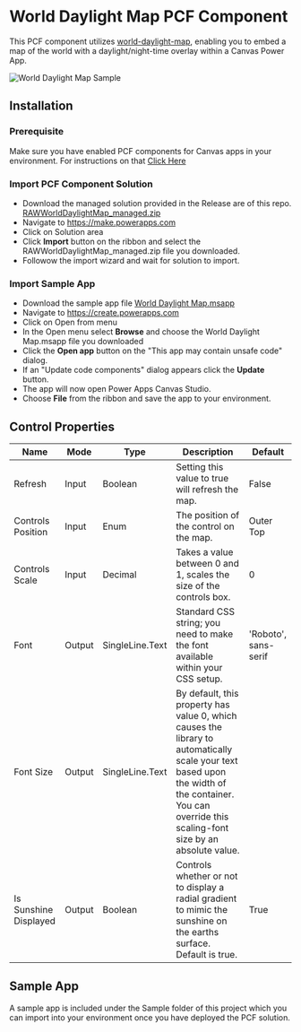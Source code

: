 # World Daylight Map PCF Component
This PCF component utilizes [world-daylight-map](https://github.com/d-w-d/world-daylight-map), enabling you to embed a map of the world with a daylight/night-time overlay within a Canvas Power App. 

![World Daylight Map Sample](https://github.com/rwilson504/Blogger/blob/master/WorldDaylightMap/images/world-daylight-map.png?raw=true?raw=true)

## Installation

### Prerequisite
Make sure you have enabled PCF components for Canvas apps in your environment.  For instructions on that [Click Here](https://docs.microsoft.com/en-us/powerapps/developer/component-framework/component-framework-for-canvas-apps)

### Import PCF Component Solution
- Download the managed solution provided in the Release are of this repo. [RAWWorldDaylightMap_managed.zip](https://github.com/rwilson504/PCFControls/releases/latest/download/RAWWorldDaylightMap_managed.zip)
- Navigate to https://make.powerapps.com
- Click on Solution area
- Click **Import** button on the ribbon and select the RAWWorldDaylightMap_managed.zip file you downloaded.
- Followow the import wizard and wait for solution to import. 

### Import Sample App
- Download the sample app file [World Daylight Map.msapp](https://github.com/rwilson504/PCFControls/raw/master/WorldDaylightMap/Sample/World%20Daylight%20Map.msapp)
- Navigate to https://create.powerapps.com
- Click on Open from menu
- In the Open menu select **Browse** and choose the World Daylight Map.msapp file you downloaded
- Click the **Open app** button on the "This app may contain unsafe code" dialog.
- If an "Update code components" dialog appears click the **Update** button.
- The app will now open Power Apps Canvas Studio.
- Choose **File** from the ribbon and save the app to your environment.

## Control Properties
| Name | Mode | Type | Description | Default |
|---|---|---|---| --- |
|Refresh|Input| Boolean | Setting this value to true will refresh the map.|False|
|Controls Position|Input| Enum | The position of the control on the map.|Outer Top|
|Controls Scale|Input|Decimal|Takes a value between 0 and 1, scales the size of the controls box.|0|
|Font|Output|SingleLine.Text|Standard CSS string; you need to make the font available within your CSS setup.|'Roboto', sans-serif|
|Font Size|Output|SingleLine.Text|By default, this property has value 0, which causes the library to automatically scale your text based upon the width of the container. You can override this scaling-font size by an absolute value.||
|Is Sunshine Displayed|Output|Boolean|Controls whether or not to display a radial gradient to mimic the sunshine on the earths surface. Default is true.|True|

## Sample App
A sample app is included under the Sample folder of this project which you can import into your environment once you have deployed the PCF solution.